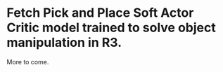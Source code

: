 # Fetch Pick and Place Soft Actor Critic model trained to solve object manipulation in R3.
More to come.
